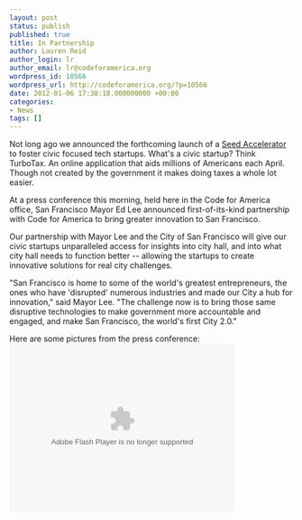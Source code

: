 ```yaml
---
layout: post
status: publish
published: true
title: In Partnership
author: Lauren Reid
author_login: lr
author_email: lr@codeforamerica.org
wordpress_id: 10566
wordpress_url: http://codeforamerica.org/?p=10566
date: 2012-01-06 17:38:18.000000000 +00:00
categories:
- News
tags: []
---
```

Not long ago we announced the forthcoming launch of a <a href="http://codeforamerica.org/2012/01/05/opportunity-build-run-the-cfa-accelerator/" target="_blank">Seed Accelerator</a> to foster civic focused tech startups. What's a civic startup? Think TurboTax. An online application that aids millions of Americans each April. Though not created by the government it makes doing taxes a whole lot easier.

At a press conference this morning, held here in the Code for America office, San Francisco Mayor Ed Lee announced first-of-its-kind partnership with Code for America to bring greater innovation to San Francisco.

Our partnership with Mayor Lee and the City of San Francisco will give our civic startups unparalleled access for insights into city hall, and into what city hall needs to function better -- allowing the startups to create innovative solutions for real city challenges.

"San Francisco is home to some of the world's greatest entrepreneurs, the ones who have 'disrupted' numerous industries and made our City a hub for innovation," said Mayor Lee. "The challenge now is to bring those same disruptive technologies to make government more accountable and engaged, and make San Francisco, the world's first City 2.0."

Here are some pictures from the press conference:
<object width="400" height="300" classid="clsid:d27cdb6e-ae6d-11cf-96b8-444553540000" codebase="http://download.macromedia.com/pub/shockwave/cabs/flash/swflash.cab#version=6,0,40,0"><param name="flashvars" value="offsite=true&amp;lang=en-us&amp;page_show_url=%2Fphotos%2Fcodeforamerica%2Fsets%2F72157628749763369%2Fshow%2F&amp;page_show_back_url=%2Fphotos%2Fcodeforamerica%2Fsets%2F72157628749763369%2F&amp;set_id=72157628749763369&amp;jump_to=" /><param name="allowFullScreen" value="true" /><param name="src" value="http://www.flickr.com/apps/slideshow/show.swf?v=109615" /><param name="allowfullscreen" value="true" /><embed width="400" height="300" type="application/x-shockwave-flash" src="http://www.flickr.com/apps/slideshow/show.swf?v=109615" flashvars="offsite=true&amp;lang=en-us&amp;page_show_url=%2Fphotos%2Fcodeforamerica%2Fsets%2F72157628749763369%2Fshow%2F&amp;page_show_back_url=%2Fphotos%2Fcodeforamerica%2Fsets%2F72157628749763369%2F&amp;set_id=72157628749763369&amp;jump_to=" allowFullScreen="true" allowfullscreen="true" /></object>
